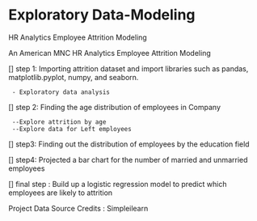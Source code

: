 # Exploratory Data-Modeling
HR Analytics Employee Attrition Modeling 

An American MNC HR Analytics Employee Attrition Modeling


[] step 1: Importing attrition dataset and import libraries such as pandas, matplotlib.pyplot, numpy, and seaborn.

     - Exploratory data analysis
[] step 2: Finding the age distribution of employees in Company

     --Explore attrition by age
     --Explore data for Left employees
[] step3: Finding out the distribution of employees by the education field

[] step4: Projected a bar chart for the number of married and unmarried employees

[] final step : Build up a logistic regression model to predict which employees are likely to attrition

Project Data Source Credits : Simpleilearn
